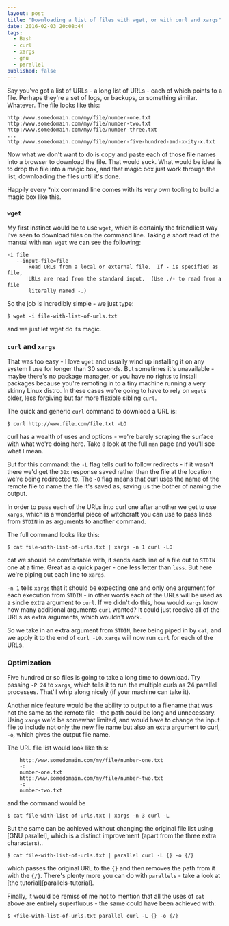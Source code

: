 ```yaml
---
layout: post
title: "Downloading a list of files with wget, or with curl and xargs"
date: 2016-02-03 20:08:44
tags:
  - Bash
  - curl
  - xargs
  - gnu
  - parallel
published: false
---
```


Say you've got a list of URLs - a long list of URLs - each of which points to
a file. Perhaps they're a set of logs, or backups, or something similar.
Whatever. The file looks like this:

    http:/www.somedomain.com/my/file/number-one.txt
    http:/www.somedomain.com/my/file/number-two.txt
    http:/www.somedomain.com/my/file/number-three.txt
    ...
    http:/www.somedomain.com/my/file/number-five-hundred-and-x-ity-x.txt

Now what we don't want to do is copy and paste each of those file names into
a browser to download the file. That would suck. What would be ideal is to drop
the file into a magic box, and that magic box just work through the list,
downloading the files until it's done.

Happily every *nix command line comes with its very own tooling to build a magic
box like this.

### `wget`

My first instinct would be to use `wget`, which is certainly the friendliest way
I've seen to download files on the command line. Taking a short read of the
manual with `man wget` we can see the following:

    -i file
       --input-file=file
           Read URLs from a local or external file.  If - is specified as file,
           URLs are read from the standard input.  (Use ./- to read from a file
           literally named -.)

So the job is incredibly simple - we just type:

    $ wget -i file-with-list-of-urls.txt

and we just let wget do its magic.

### `curl` and `xargs`

That was too easy - I love `wget` and usually wind up installing it on any
system I use for longer than 30 seconds. But sometimes it's unavailable - maybe
there's no package manager, or you have no rights to install packages because
you're remoting in to a tiny machine running a very skinny Linux distro. In
these cases we're going to have to rely on `wget`s older, less forgiving but far
more flexible sibling `curl`.

The quick and generic `curl` command to download a URL is:

    $ curl http://www.file.com/file.txt -LO

curl has a wealth of uses and options - we're barely scraping the surface with
what we're doing here. Take a look at the full `man` page and you'll see what
I mean.

But for this command: the `-L` flag tells curl to follow redirects - if it wasn't there we'd get the
`30x` response saved rather than the file at the location we're being redirected
to. The `-O` flag means that curl uses the name of the remote file to name the
file it's saved as, saving us the bother of naming the output.

In order to pass each of the URLs into curl one after another we get to use
`xargs`, which is a wonderful piece of witchcraft you can use to pass lines from
`STDIN` in as arguments to another command.

The full command looks like this:

    $ cat file-with-list-of-urls.txt | xargs -n 1 curl -LO

cat we should be comfortable with, it sends each line of a file out to `STDIN`
one at a time. Great as a quick pager - one less letter than `less`. But here
we're piping out each line to `xargs`.

`-n 1` tells `xargs` that it should be expecting one and only one argument for
each execution from `STDIN` - in other words each of the URLs will be used as
a sindle extra argument to `curl`. If we didn't do this, how would `xargs` know
how many additional arguments `curl` wanted? It could just receive all of the
URLs as extra arguments, which wouldn't work.

So we take in an extra argument from `STDIN`, here being piped in by `cat`, and
we apply it to the end of `curl -LO`. `xargs` will now run `curl` for each of
the URLs.

### Optimization

Five hundred or so files is going to take a long time to download. Try passing
`-P 24` to `xargs`, which tells it to run the multiple curls as 24 parallel
processes. That'll whip along nicely (if your machine can take it).

Another nice feature would be the ability to output to a filename that was not
the same as the remote file - the path could be long and unnecessary. Using `xargs`
we'd be somewhat limited, and would have to change the input file to include not
only the new file name but also an extra argument to curl, `-o`, which gives the
output file name.

The URL file list would look like this:

```
    http:/www.somedomain.com/my/file/number-one.txt
    -o
    number-one.txt
    http:/www.somedomain.com/my/file/number-two.txt
    -o
    number-two.txt
```

and the command would be

    $ cat file-with-list-of-urls.txt | xargs -n 3 curl -L

But the same can be achieved without changing the original file list using [GNU
parallel], which is a distinct improvement (apart from the three extra
characters)..

    $ cat file-with-list-of-urls.txt | parallel curl -L {} -o {/}

which passes the original URL to the `{}` and then removes the path from it with
the `{/}`. There's plenty more you can do with `parallels` - take a look at [the
tutorial][parallels-tutorial].

Finally, it would be remiss of me not to mention that all the uses of `cat`
above are entirely superfluous - the same could have been achieved with:

    $ <file-with-list-of-urls.txt parallel curl -L {} -o {/}
